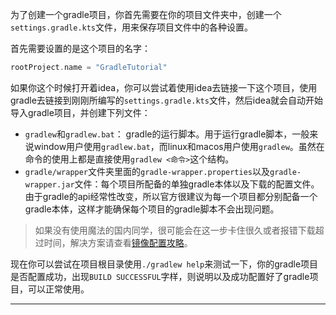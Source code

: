 为了创建一个gradle项目，你首先需要在你的项目文件夹中，创建一个`settings.gradle.kts`文件，用来保存项目文件中的各种设置。

首先需要设置的是这个项目的名字：
```kotlin
rootProject.name = "GradleTutorial"
```

如果你这个时候打开着idea，你可以尝试着使用idea去链接一下这个项目，使用gradle去链接到刚刚所编写的`settings.gradle.kts`文件，然后idea就会自动开始导入gradle项目，并创建下列文件：

- `gradlew`和`gradlew.bat`： gradle的运行脚本。用于运行gradle脚本，一般来说window用户使用`gradlew.bat`，而linux和macos用户使用`gradlew`。虽然在命令的使用上都是直接使用`gradlew <命令>`这个结构。
- `gradle/wrapper`文件夹里面的`gradle-wrapper.properties`以及`gradle-wrapper.jar`文件：每个项目所配备的单独gradle本体以及下载的配置文件。由于gradle的api经常性改变，所以官方很建议为每一个项目都分别配备一个gradle本体，这样才能确保每个项目的gradle脚本不会出现问题。

> 如果没有使用魔法的国内同学，很可能会在这一步卡住很久或者报错下载超过时间，解决方案请查看[镜像配置攻略](02-配置国内镜像.md)。

现在你可以尝试在项目根目录使用`./gradlew help`来测试一下，你的gradle项目是否配置成功，出现`BUILD SUCCESSFUL`字样，则说明以及成功配置好了gradle项目，可以正常使用。

---


